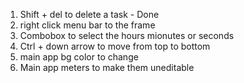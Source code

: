 1. Shift + del to delete a task  - Done
2. right click menu bar to the frame 
3. Combobox to select the hours mionutes or seconds 
4. Ctrl + down arrow to move from top to bottom
5. main app bg color to change
6. Main app meters to make them uneditable
